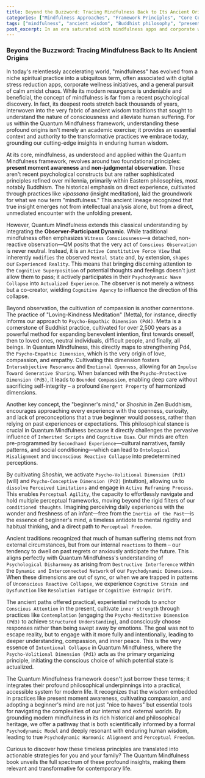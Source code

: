 ```yaml
---
title: Beyond the Buzzword: Tracing Mindfulness Back to Its Ancient Origins
categories: ["Mindfulness Approaches", "Framework Principles", "Core Concepts"]
tags: ["mindfulness", "ancient wisdom", "Buddhist philosophy", "present moment awareness", "non-judgmental observation", "Loving-Kindness Meditation", "Metta", "beginner's mind", "Shoshin", "conditioned thoughts", "perceptual freedom", "psychodynamic dimensions", "Quantum Mindfulness"]
post_excerpt: In an era saturated with mindfulness apps and corporate wellness trends, it's easy to overlook the profound, ancient roots of this transformative practice. This article delves into how the Quantum Mindfulness framework not only honors but expands upon timeless wisdom traditions like Buddhism, revealing how concepts such as present moment awareness, loving-kindness, and beginner's mind form the bedrock of our understanding of consciousness and perception. Discover how these foundational principles offer a powerful pathway to navigating modern life with greater clarity and intention.
---
```


### Beyond the Buzzword: Tracing Mindfulness Back to Its Ancient Origins

In today's relentlessly accelerating world, "mindfulness" has evolved from a niche spiritual practice into a ubiquitous term, often associated with digital stress reduction apps, corporate wellness initiatives, and a general pursuit of calm amidst chaos. While its modern resurgence is undeniable and beneficial, the concept of mindfulness is far from a recent psychological discovery. In fact, its deepest roots stretch back thousands of years, interwoven into the very fabric of ancient wisdom traditions that sought to understand the nature of consciousness and alleviate human suffering. For us within the Quantum Mindfulness framework, understanding these profound origins isn't merely an academic exercise; it provides an essential context and authority to the transformative practices we embrace today, grounding our cutting-edge insights in enduring human wisdom.

At its core, mindfulness, as understood and applied within the Quantum Mindfulness framework, revolves around two foundational principles: **present moment awareness** and **non-judgmental observation**. These aren't recent psychological constructs but are rather sophisticated principles refined over millennia, primarily within Eastern philosophies, most notably Buddhism. The historical emphasis on direct experience, cultivated through practices like *vipassana* (insight meditation), laid the groundwork for what we now term "mindfulness." This ancient lineage recognized that true insight emerges not from intellectual analysis alone, but from a direct, unmediated encounter with the unfolding present.

However, Quantum Mindfulness extends this classical understanding by integrating the **Observer-Participant Dynamic**. While traditional mindfulness often emphasizes `Witness Consciousness`—a detached, non-reactive observation—QM posits that the very act of `Conscious Observation` is never neutral. Instead, it is an `Active Constitutive Force View` that inherently `modifies` the observed `Mental State` and, by extension, `shapes` our `Experienced Reality`. This means that bringing discerning attention to the `Cognitive Superposition` of potential thoughts and feelings doesn't just allow them to pass; it actively participates in their `Psychodynamic Wave Collapse` into `Actualized Experience`. The observer is not merely a witness but a co-creator, wielding `Cognitive Agency` to influence the direction of this collapse.

Beyond observation, the cultivation of compassion is another cornerstone. The practice of "Loving-Kindness Meditation" (Metta), for instance, directly informs our approach to `Psycho-Empathic Dimension (Pd4)`. Metta is a cornerstone of Buddhist practice, cultivated for over 2,500 years as a powerful method for expanding benevolent intention, first towards oneself, then to loved ones, neutral individuals, difficult people, and finally, all beings. In Quantum Mindfulness, this directly maps to strengthening Pd4, the `Psycho-Empathic Dimension`, which is the very origin of love, compassion, and empathy. Cultivating this dimension fosters `Intersubjective Resonance` and `Emotional Openness`, allowing for an `Impulse Toward Generative Sharing`. When balanced with the `Psycho-Protective Dimension (Pd5)`, it leads to `Bounded Compassion`, enabling deep care without sacrificing self-integrity – a profound `Emergent Property` of harmonized dimensions.

Another key concept, the "beginner's mind," or *Shoshin* in Zen Buddhism, encourages approaching every experience with the openness, curiosity, and lack of preconceptions that a true beginner would possess, rather than relying on past experiences or expectations. This philosophical stance is crucial in Quantum Mindfulness because it directly challenges the pervasive influence of `Inherited Scripts` and `Cognitive Bias`. Our minds are often pre-programmed by `Secondhand Experience`—cultural narratives, family patterns, and social conditioning—which can lead to `Ontological Misalignment` and `Unconscious Reactive Collapse` into predetermined perceptions.

By cultivating *Shoshin*, we activate `Psycho-Volitional Dimension (Pd1)` (will) and `Psycho-Conceptive Dimension (Pd2)` (intuition), allowing us to `dissolve` `Perceived Limitations` and engage in `Active Reframing Process`. This enables `Perceptual Agility`, the capacity to effortlessly navigate and hold multiple perceptual frameworks, moving beyond the rigid filters of our `conditioned thoughts`. Imagining perceiving daily experiences with the wonder and freshness of an infant—free from the `Inertia of the Past`—is the essence of beginner's mind, a timeless antidote to mental rigidity and habitual thinking, and a direct path to `Perceptual Freedom`.

Ancient traditions recognized that much of human suffering stems not from external circumstances, but from our internal `reactions` to them – our tendency to dwell on past regrets or anxiously anticipate the future. This aligns perfectly with Quantum Mindfulness's understanding of `Psychological Disharmony` as arising from `Destructive Interference` within the `Dynamic and Interconnected Network` of our `Psychodynamic Dimensions`. When these dimensions are out of sync, or when we are trapped in patterns of `Unconscious Reactive Collapse`, we experience `Cognitive Strain and Dysfunction` like `Resolution Fatigue` or `Cognitive Entropic Drift`.

The ancient paths offered practical, experiential methods to anchor `Conscious Attention` in the present, cultivate `inner strength` through practices like `Contemplation` (engaging the `Psycho-Meditative Dimension (Pd3)` to achieve `Structured Understanding`), and consciously choose responses rather than being swept away by emotions. The goal was not to escape reality, but to engage with it more fully and intentionally, leading to deeper understanding, compassion, and inner peace. This is the very essence of `Intentional Collapse` in Quantum Mindfulness, where the `Psycho-Volitional Dimension (Pd1)` acts as the primary organizing principle, initiating the conscious choice of which potential state is actualized.

The Quantum Mindfulness framework doesn't just borrow these terms; it integrates their profound philosophical underpinnings into a practical, accessible system for modern life. It recognizes that the wisdom embedded in practices like present moment awareness, cultivating compassion, and adopting a beginner's mind are not just "nice to haves" but essential tools for navigating the complexities of our internal and external worlds. By grounding modern mindfulness in its rich historical and philosophical heritage, we offer a pathway that is both scientifically informed by a formal `Psychodynamic Model` and deeply resonant with enduring human wisdom, leading to true `Psychodynamic Harmonic Alignment` and `Perceptual Freedom`.

Curious to discover how these timeless principles are translated into actionable strategies for you and your family? The Quantum Mindfulness book unveils the full spectrum of these profound insights, making them relevant and transformative for contemporary life.